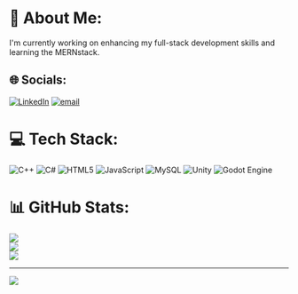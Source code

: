 # 💫 About Me:
I'm currently working on enhancing my full-stack development skills and learning the MERNstack.


## 🌐 Socials:
[![LinkedIn](https://img.shields.io/badge/LinkedIn-%230077B5.svg?logo=linkedin&logoColor=white)](https://linkedin.com/in/www.linkedin.com/in/arjun-dubey-5655a9327) [![email](https://img.shields.io/badge/Email-D14836?logo=gmail&logoColor=white)](mailto:arjundubey2906@gmail.com) 

# 💻 Tech Stack:
![C++](https://img.shields.io/badge/c++-%2300599C.svg?style=for-the-badge&logo=c%2B%2B&logoColor=white) ![C#](https://img.shields.io/badge/c%23-%23239120.svg?style=for-the-badge&logo=csharp&logoColor=white) ![HTML5](https://img.shields.io/badge/html5-%23E34F26.svg?style=for-the-badge&logo=html5&logoColor=white) ![JavaScript](https://img.shields.io/badge/javascript-%23323330.svg?style=for-the-badge&logo=javascript&logoColor=%23F7DF1E) ![MySQL](https://img.shields.io/badge/mysql-4479A1.svg?style=for-the-badge&logo=mysql&logoColor=white) ![Unity](https://img.shields.io/badge/unity-%23000000.svg?style=for-the-badge&logo=unity&logoColor=white) ![Godot Engine](https://img.shields.io/badge/GODOT-%23FFFFFF.svg?style=for-the-badge&logo=godot-engine)
# 📊 GitHub Stats:
![](https://github-readme-stats.vercel.app/api?username=addev2906&theme=dark&hide_border=false&include_all_commits=false&count_private=false)<br/>
![](https://nirzak-streak-stats.vercel.app/?user=addev2906&theme=dark&hide_border=false)<br/>
![](https://github-readme-stats.vercel.app/api/top-langs/?username=addev2906&theme=dark&hide_border=false&include_all_commits=false&count_private=false&layout=compact)

---
[![](https://visitcount.itsvg.in/api?id=addev2906&icon=0&color=0)](https://visitcount.itsvg.in)

<!-- Proudly created with GPRM ( https://gprm.itsvg.in ) -->
